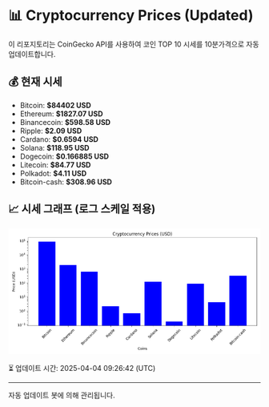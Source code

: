 
# 📊 Cryptocurrency Prices (Updated)

이 리포지토리는 CoinGecko API를 사용하여 코인 TOP 10 시세를 10분가격으로 자동 업데이트합니다.

## 💰 현재 시세
- Bitcoin: **$84402 USD**
- Ethereum: **$1827.07 USD**
- Binancecoin: **$598.58 USD**
- Ripple: **$2.09 USD**
- Cardano: **$0.6594 USD**
- Solana: **$118.95 USD**
- Dogecoin: **$0.166885 USD**
- Litecoin: **$84.77 USD**
- Polkadot: **$4.11 USD**
- Bitcoin-cash: **$308.96 USD**

## 📈 시세 그래프 (로그 스케일 적용)
![Crypto Prices](crypto_prices.png)

⏳ 업데이트 시간: 2025-04-04 09:26:42 (UTC)

---
자동 업데이트 봇에 의해 관리됩니다.

